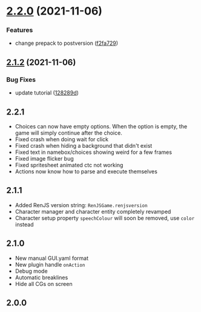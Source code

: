 # [2.2.0](https://github.com/lunafromthemoon/RenJS-V2/compare/v2.1.2...v2.2.0) (2021-11-06)


### Features

* change prepack to postversion ([f2fa729](https://github.com/lunafromthemoon/RenJS-V2/commit/f2fa7294689401edf0418edef407cc376dce47f3))

## [2.1.2](https://github.com/lunafromthemoon/RenJS-V2/compare/v2.1.1...v2.1.2) (2021-11-06)


### Bug Fixes

* update tutorial ([128289d](https://github.com/lunafromthemoon/RenJS-V2/commit/128289d411d1a0517d421a0cc689935a806b06a1))

## 2.2.1

* Choices can now have empty options. When the option is empty, the game will simply continue after the choice.
* Fixed crash when doing wait for click
* Fixed crash when hiding a background that didn't exist
* Fixed text in namebox/choices showing weird for a few frames
* Fixed image flicker bug
* Fixed spritesheet animated ctc not working
* Actions now know how to parse and execute themselves

## 2.1.1

* Added RenJS version string: `RenJSGame.renjsversion`
* Character manager and character entity completely revamped
* Character setup property `speechColour` will soon be removed, use `color` instead

## 2.1.0

* New manual GUI.yaml format
* New plugin handle `onAction`
* Debug mode
* Automatic breaklines
* Hide all CGs on screen


## 2.0.0

